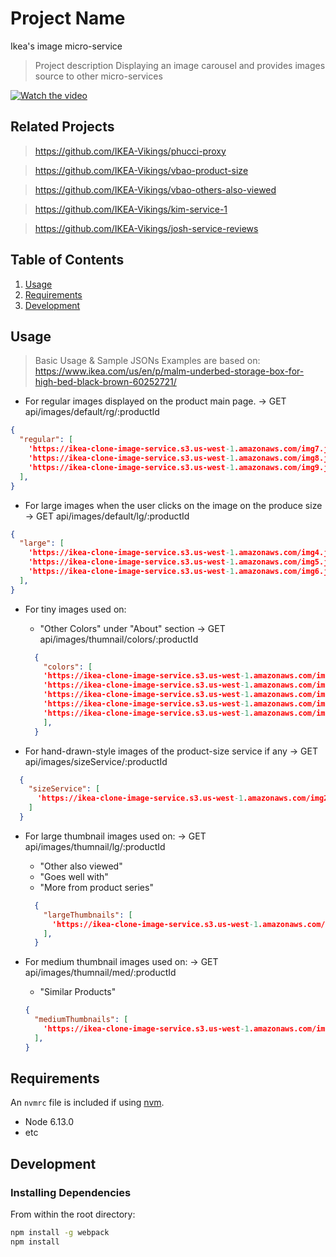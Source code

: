 # Project Name
Ikea's image micro-service

> Project description
Displaying an image carousel and provides images source to other micro-services

[![Watch the video](https://i.imgur.com/cyjZeF9.png)](https://drive.google.com/file/d/1clxczrx_AeUCkR0XrMiDyBJDVpqwz4O9/view?usp=share_link)

## Related Projects
> https://github.com/IKEA-Vikings/phucci-proxy

> https://github.com/IKEA-Vikings/vbao-product-size

> https://github.com/IKEA-Vikings/vbao-others-also-viewed

> https://github.com/IKEA-Vikings/kim-service-1

> https://github.com/IKEA-Vikings/josh-service-reviews


## Table of Contents

1. [Usage](#Usage)
1. [Requirements](#requirements)
1. [Development](#development)

## Usage

> Basic Usage & Sample JSONs
> Examples are based on: https://www.ikea.com/us/en/p/malm-underbed-storage-box-for-high-bed-black-brown-60252721/

  - For regular images displayed on the product main page.
    -> GET api/images/default/rg/:productId
  ```JSON
  {
    "regular": [
      'https://ikea-clone-image-service.s3.us-west-1.amazonaws.com/img7.jpg',
      'https://ikea-clone-image-service.s3.us-west-1.amazonaws.com/img8.jpg',
      'https://ikea-clone-image-service.s3.us-west-1.amazonaws.com/img9.jpg'
    ],
  }
  ```

  - For large images when the user clicks on the image on the produce size
    -> GET api/images/default/lg/:productId
  ```JSON
  {
    "large": [
      'https://ikea-clone-image-service.s3.us-west-1.amazonaws.com/img4.jpg',
      'https://ikea-clone-image-service.s3.us-west-1.amazonaws.com/img5.jpg',
      'https://ikea-clone-image-service.s3.us-west-1.amazonaws.com/img6.jpg'
    ],
  }
  ```

  - For tiny images used on:
    * "Other Colors" under "About" section
    -> GET api/images/thumnail/colors/:productId
    ```JSON
      {
        "colors": [
        'https://ikea-clone-image-service.s3.us-west-1.amazonaws.com/img10.jpg',
        'https://ikea-clone-image-service.s3.us-west-1.amazonaws.com/img11.jpg',
        'https://ikea-clone-image-service.s3.us-west-1.amazonaws.com/img12.jpg',
        'https://ikea-clone-image-service.s3.us-west-1.amazonaws.com/img13.jpg',
        'https://ikea-clone-image-service.s3.us-west-1.amazonaws.com/img14.jpg',
        ],
      }
    ```

  - For hand-drawn-style images of the product-size service if any
    -> GET api/images/sizeService/:productId
  ```JSON
    {
      "sizeService": [
        'https://ikea-clone-image-service.s3.us-west-1.amazonaws.com/img24.jpg'
      ]
    }
  ```

  - For large thumbnail images used on:
    -> GET api/images/thumnail/lg/:productId
    * "Other also viewed"
    * "Goes well with"
    * "More from product series"
    ```JSON
      {
        "largeThumbnails": [
          'https://ikea-clone-image-service.s3.us-west-1.amazonaws.com/img25.jpg'
        ],
      }
    ```

  - For medium thumbnail images used on:
    -> GET api/images/thumnail/med/:productId
    * "Similar Products"
    ```JSON
    {
      "mediumThumbnails": [
        'https://ikea-clone-image-service.s3.us-west-1.amazonaws.com/img26.jpg'
      ],
    }
    ```



## Requirements

An `nvmrc` file is included if using [nvm](https://github.com/creationix/nvm).

- Node 6.13.0
- etc

## Development

### Installing Dependencies

From within the root directory:

```sh
npm install -g webpack
npm install
```

